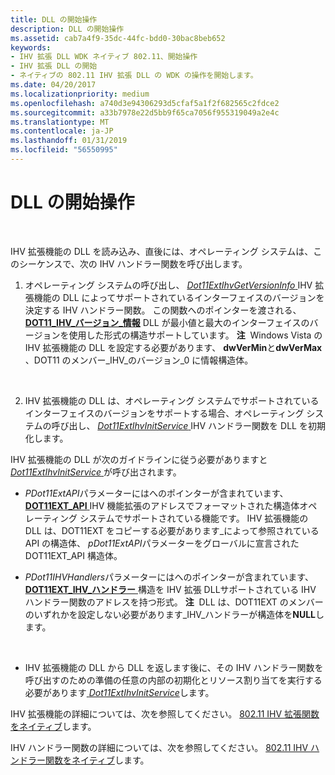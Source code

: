 ```yaml
---
title: DLL の開始操作
description: DLL の開始操作
ms.assetid: cab7a4f9-35dc-44fc-bdd0-30bac8beb652
keywords:
- IHV 拡張 DLL WDK ネイティブ 802.11、開始操作
- IHV 拡張 DLL の開始
- ネイティブの 802.11 IHV 拡張 DLL の WDK の操作を開始します。
ms.date: 04/20/2017
ms.localizationpriority: medium
ms.openlocfilehash: a740d3e94306293d5cfaf5a1f2f682565c2fdce2
ms.sourcegitcommit: a33b7978e22d5bb9f65ca7056f955319049a2e4c
ms.translationtype: MT
ms.contentlocale: ja-JP
ms.lasthandoff: 01/31/2019
ms.locfileid: "56550995"
---
```

# <a name="dll-start-operations"></a>DLL の開始操作




 

IHV 拡張機能の DLL を読み込み、直後には、オペレーティング システムは、このシーケンスで、次の IHV ハンドラー関数を呼び出します。

1.  オペレーティング システムの呼び出し、 [ *Dot11ExtIhvGetVersionInfo* ](https://msdn.microsoft.com/library/windows/hardware/ff547464) IHV 拡張機能の DLL によってサポートされているインターフェイスのバージョンを決定する IHV ハンドラー関数。 この関数へのポインターを渡される、 [ **DOT11\_IHV\_バージョン\_情報**](https://msdn.microsoft.com/library/windows/hardware/ff548645) DLL が最小値と最大のインターフェイスのバージョンを使用した形式の構造サポートしています。
    **注**  Windows Vista の IHV 拡張機能の DLL を設定する必要があります、 **dwVerMin**と**dwVerMax** 、DOT11 のメンバー\_IHV\_のバージョン\_0 に情報構造体。

     

2.  IHV 拡張機能の DLL は、オペレーティング システムでサポートされているインターフェイスのバージョンをサポートする場合、オペレーティング システムの呼び出し、 [ *Dot11ExtIhvInitService* ](https://msdn.microsoft.com/library/windows/hardware/ff547470) IHV ハンドラー関数を DLL を初期化します。

IHV 拡張機能の DLL が次のガイドラインに従う必要がありますと[ *Dot11ExtIhvInitService* ](https://msdn.microsoft.com/library/windows/hardware/ff547470)が呼び出されます。

-   *PDot11ExtAPI*パラメーターにはへのポインターが含まれています、 [ **DOT11EXT\_API** ](https://msdn.microsoft.com/library/windows/hardware/ff547617) IHV 機能拡張のアドレスでフォーマットされた構造体オペレーティング システムでサポートされている機能です。 IHV 拡張機能の DLL は、DOT11EXT をコピーする必要があります\_によって参照されている API の構造体、 *pDot11ExtAPI*パラメーターをグローバルに宣言された DOT11EXT\_API 構造体。

-   *PDot11IHVHandlers*パラメーターにはへのポインターが含まれています、 [ **DOT11EXT\_IHV\_ハンドラー** ](https://msdn.microsoft.com/library/windows/hardware/ff547625)構造を IHV 拡張 DLLサポートされている IHV ハンドラー関数のアドレスを持つ形式。
    **注**  DLL は、DOT11EXT のメンバーのいずれかを設定しない必要があります\_IHV\_ハンドラーが構造体を**NULL**します。

     

-   IHV 拡張機能の DLL から DLL を返します後に、その IHV ハンドラー関数を呼び出すのための準備の任意の内部の初期化とリソース割り当てを実行する必要があります[ *Dot11ExtIhvInitService*](https://msdn.microsoft.com/library/windows/hardware/ff547470)します。

IHV 拡張機能の詳細については、次を参照してください。 [802.11 IHV 拡張関数をネイティブ](https://msdn.microsoft.com/library/windows/hardware/ff560609)します。

IHV ハンドラー関数の詳細については、次を参照してください。 [802.11 IHV ハンドラー関数をネイティブ](https://msdn.microsoft.com/library/windows/hardware/ff560627)します。

 

 





